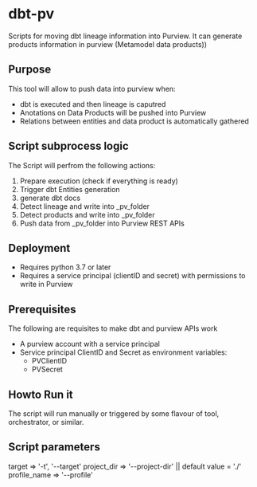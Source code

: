 # dbt-pv
Scripts for moving dbt lineage information into Purview. It can generate products information in purview (Metamodel data products))

## Purpose
This tool will allow to push data into purview when:
- dbt is executed and then lineage is caputred
- Anotations on Data Products will be pushed into Purview
- Relations between entities and data product is automatically gathered

## Script subprocess logic

The Script will perfrom the following actions:
1. Prepare execution (check if everything is ready)
2. Trigger dbt Entities generation
3. generate dbt docs
4. Detect lineage and write into _pv_folder
5. Detect products and write into _pv_folder
6. Push data from _pv_folder into Purview REST APIs

## Deployment
- Requires python 3.7 or later
- Requires a service principal (clientID and secret) with permissions to write in Purview

## Prerequisites
The following are requisites to make dbt and purview APIs work
- A purview account with a service principal
- Service principal ClientID and Secret as environment variables:
    -   PVClientID
    -   PVSecret

## Howto Run it
The script will run manually or triggered by some flavour of tool, orchestrator, or similar. 

## Script parameters
target => '-t', '--target'
project_dir => '--project-dir' || default value = './'
profile_name => '--profile'
